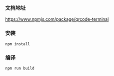 ### 文档地址

https://www.npmjs.com/package/qrcode-terminal

### 安装

```
npm install
```

### 编译
```
npm run build
```